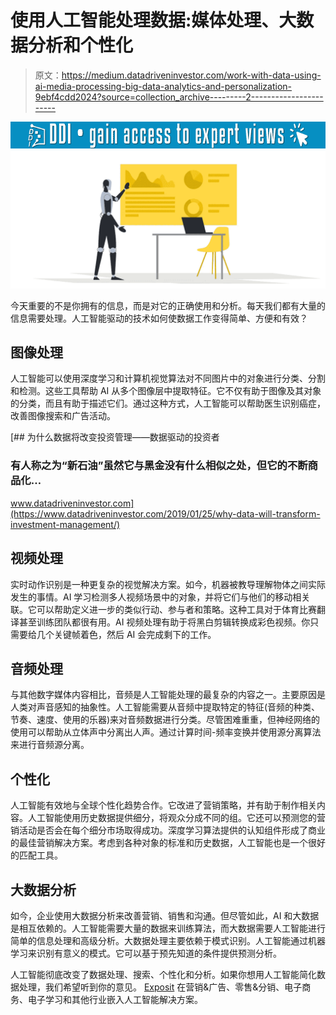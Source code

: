 # 使用人工智能处理数据:媒体处理、大数据分析和个性化

> 原文：<https://medium.datadriveninvestor.com/work-with-data-using-ai-media-processing-big-data-analytics-and-personalization-9ebf4cdd2024?source=collection_archive---------2----------------------->

[![](img/5e4e962693a12cafb3023d202667b421.png)](http://www.track.datadriveninvestor.com/1B9E)![](img/b1c967a00f8d56140553fb723e10feb9.png)

今天重要的不是你拥有的信息，而是对它的正确使用和分析。每天我们都有大量的信息需要处理。人工智能驱动的技术如何使数据工作变得简单、方便和有效？

## 图像处理

人工智能可以使用深度学习和计算机视觉算法对不同图片中的对象进行分类、分割和检测。这些工具帮助 AI 从多个图像层中提取特征。它不仅有助于图像及其对象的分类，而且有助于描述它们。通过这种方式，人工智能可以帮助医生识别癌症，改善图像搜索和广告活动。

[](https://www.datadriveninvestor.com/2019/01/25/why-data-will-transform-investment-management/) [## 为什么数据将改变投资管理——数据驱动的投资者

### 有人称之为“新石油”虽然它与黑金没有什么相似之处，但它的不断商品化…

www.datadriveninvestor.com](https://www.datadriveninvestor.com/2019/01/25/why-data-will-transform-investment-management/) 

## 视频处理

实时动作识别是一种更复杂的视觉解决方案。如今，机器被教导理解物体之间实际发生的事情。AI 学习检测多人视频场景中的对象，并将它们与他们的移动相关联。它可以帮助定义进一步的类似行动、参与者和策略。这种工具对于体育比赛翻译甚至训练团队都很有用。AI 视频处理有助于将黑白剪辑转换成彩色视频。你只需要给几个关键帧着色，然后 AI 会完成剩下的工作。

## 音频处理

与其他数字媒体内容相比，音频是人工智能处理的最复杂的内容之一。主要原因是人类对声音感知的抽象性。人工智能需要从音频中提取特定的特征(音频的种类、节奏、速度、使用的乐器)来对音频数据进行分类。尽管困难重重，但神经网络的使用可以帮助从立体声中分离出人声。通过计算时间-频率变换并使用源分离算法来进行音频源分离。

## 个性化

人工智能有效地与全球个性化趋势合作。它改进了营销策略，并有助于制作相关内容。人工智能使用历史数据提供细分，将观众分成不同的组。它还可以预测您的营销活动是否会在每个细分市场取得成功。深度学习算法提供的认知组件形成了商业的最佳营销解决方案。考虑到各种对象的标准和历史数据，人工智能也是一个很好的匹配工具。

## 大数据分析

如今，企业使用大数据分析来改善营销、销售和沟通。但尽管如此，AI 和大数据是相互依赖的。人工智能需要大量的数据来训练算法，而大数据需要人工智能进行简单的信息处理和高级分析。大数据处理主要依赖于模式识别。人工智能通过机器学习来识别有意义的模式。它可以基于预先知道的条件提供预测分析。

人工智能彻底改变了数据处理、搜索、个性化和分析。如果你想用人工智能简化数据处理，我们希望听到你的意见。 [Exposit](https://www.exposit.com/) 在营销&广告、零售&分销、电子商务、电子学习和其他行业嵌入人工智能解决方案。